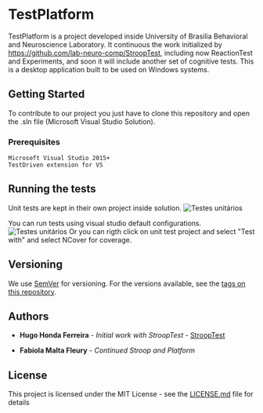 # TestPlatform

TestPlatform is a project developed inside University of Brasilia Behavioral and Neuroscience Laboratory. It continuous the work initialized by https://github.com/lab-neuro-comp/StroopTest, including now ReactionTest and Experiments, and soon it will include another set of cognitive tests. This is a desktop application built to be used on Windows systems.

## Getting Started

To contribute to our project you just have to clone this repository and open the .sln file (Microsoft Visual Studio Solution).

### Prerequisites



```
Microsoft Visual Studio 2015+
TestDriven extension for VS
```


## Running the tests

Unit tests are kept in their own project inside solution.
![Testes unitários](https://raw.githubusercontent.com/wiki/lab-neuro-comp/StroopTest/img/unittest.png)

You can run tests using visual studio default configurations.
![Testes unitários](https://raw.githubusercontent.com/wiki/lab-neuro-comp/StroopTest/img/unittest2.png)
Or you can rigth click on unit test project and select "Test with" and select NCover for coverage.


## Versioning

We use [SemVer](http://semver.org/) for versioning. For the versions available, see the [tags on this repository](https://github.com/your/project/tags). 

## Authors

* **Hugo Honda Ferreira** - *Initial work with StroopTest* - [StroopTest](https://github.com/lab-neuro-comp/StroopTest)

* **Fabíola Malta Fleury** - *Continued Stroop and Platform*


## License

This project is licensed under the MIT License - see the [LICENSE.md](LICENSE.md) file for details

